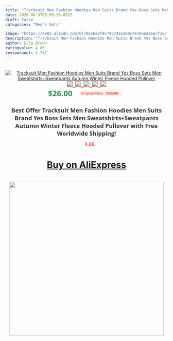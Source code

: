 ```yaml
---
title: "Tracksuit Men Fashion Hoodies Men Suits Brand Yes Boss Sets Men Sweatshirts+Sweatpants Autumn Winter Fleece Hooded Pullover"
date: 2020-08-3T08:50:36.892Z
draft: false
categories: "Men's Sets"

image: "https://ae01.alicdn.com/kf/H2c6e2f9c743742a3b0c7e7bbe2a6ecf1u/Tracksuit-Men-Fashion-Hoodies-Men-Suits-Brand-Yes-Boss-Sets-Men-Sweatshirts-Sweatpants-Autumn-Winter-Fleece.jpg"
description: "Tracksuit Men Fashion Hoodies Men Suits Brand Yes Boss Sets Men Sweatshirts+Sweatpants Autumn Winter Fleece Hooded Pullover"
author: Ella Brown
ratingvalue: 4.86
reviewcount: 1.777
---
```

<br>
<div style="text-align: center;">
<a href="https://s.click.aliexpress.com/e/_A7KNKH" target="_blank" rel="nofollow noopener noreferrer"><img alt="Tracksuit Men Fashion Hoodies Men Suits Brand Yes Boss Sets Men Sweatshirts+Sweatpants Autumn Winter Fleece Hooded Pullover" class="magnifier-image" src="https://ae01.alicdn.com/kf/H2c6e2f9c743742a3b0c7e7bbe2a6ecf1u/Tracksuit-Men-Fashion-Hoodies-Men-Suits-Brand-Yes-Boss-Sets-Men-Sweatshirts-Sweatpants-Autumn-Winter-Fleece.jpg_640x640.jpg">
<br>
<img style="border:1px solid salmon" src="https://ae01.alicdn.com/kf/H2c6e2f9c743742a3b0c7e7bbe2a6ecf1u/Tracksuit-Men-Fashion-Hoodies-Men-Suits-Brand-Yes-Boss-Sets-Men-Sweatshirts-Sweatpants-Autumn-Winter-Fleece.jpg_120x120.jpg">&nbsp;&nbsp;<img style="border:1px solid salmon" src="https://ae01.alicdn.com/kf/H9b15d38f333e4a0cbc176f0d313f9d46F/Tracksuit-Men-Fashion-Hoodies-Men-Suits-Brand-Yes-Boss-Sets-Men-Sweatshirts-Sweatpants-Autumn-Winter-Fleece.jpg_120x120.jpg">&nbsp;&nbsp;<img style="border:1px solid salmon" src="https://ae01.alicdn.com/kf/Hf32bc8ce34da412598e4856e0ad98db14/Tracksuit-Men-Fashion-Hoodies-Men-Suits-Brand-Yes-Boss-Sets-Men-Sweatshirts-Sweatpants-Autumn-Winter-Fleece.jpg_120x120.jpg">&nbsp;&nbsp;<img style="border:1px solid salmon" src="https://ae01.alicdn.com/kf/H4852652e7fc04b68a9772a6095f671f0l/Tracksuit-Men-Fashion-Hoodies-Men-Suits-Brand-Yes-Boss-Sets-Men-Sweatshirts-Sweatpants-Autumn-Winter-Fleece.jpg_120x120.jpg">&nbsp;&nbsp;<img style="border:1px solid salmon" src="https://ae01.alicdn.com/kf/H17b12318f0664f6ea3704e7d90dbe18fu/Tracksuit-Men-Fashion-Hoodies-Men-Suits-Brand-Yes-Boss-Sets-Men-Sweatshirts-Sweatpants-Autumn-Winter-Fleece.jpg_120x120.jpg"></a></div><br0>
<div style="text-align: center;"><span style="background-color: white; border: 0px; box-sizing: border-box; color: seagreen; display: inline-block; font-family: &quot;open sans&quot; , &quot;arial&quot; , &quot;helvetica&quot; , sans-serif , &quot;heiti&quot;; font-size: 24px; font-stretch: inherit; font-weight: 700; line-height: inherit; margin: 0px 10px 0px 0px; padding: 0px; vertical-align: middle;">$26.00 </span>
<span style="background: rgb(255 , 241 , 241); border-radius: 3px; border: 0px; box-sizing: border-box; color: #ff4747; display: inline-block; font-family: inherit; font-size: 12px; font-stretch: inherit; font-style: inherit; font-variant: inherit; font-weight: 600; line-height: inherit; margin: 0px; padding: 2px 5px; transform: scale(0.9); vertical-align: middle;">Original Price : <b style="text-decoration: line-through;">$26.00 </b> &nbsp;&nbsp;</span></div>
<h1 style="color: #333333; display: inline-block; font-family: &quot;open sans&quot; , &quot;arial&quot; , &quot;helvetica&quot; , sans-serif , &quot;heiti&quot;; font-size: 18px; font-stretch: inherit; font-weight: 700; text-align: center;">Best Offer Tracksuit Men Fashion Hoodies Men Suits Brand Yes Boss Sets Men Sweatshirts+Sweatpants Autumn Winter Fleece Hooded Pullover with Free Worldwide Shipping!</h1>
<div style="color: #ff4747; text-align: center;">
<img src="https://4.bp.blogspot.com/-M0ZcTcb-5uY/XleCXlxnR4I/AAAAAAAAAEc/OrjgMkXV1oMQFaCRZj5HQwOCBcu3w1FegCPcBGAYYCw/s1600/star.png" style="height: 15px;">&nbsp;<b>4.86</b></div>
<div class="button_cont" align="center"><a class="buynow_a" href="https://s.click.aliexpress.com/e/_A7KNKH" target="_blank" rel="nofollow noopener noreferrer"><H1>Buy on AliExpress</H1></a></div><br>
<div class="separator" style="clear: both; text-align: center;">
<img src="https://lh3.googleusercontent.com/-pTy5HemUv9M/XlePHvY0dAI/AAAAAAAAAE4/0nX5iRUoIWY8eMW9Dpxeirr157OZliDIgCLcBGAsYHQ/s1600/badge.gif" width="480">
</div>
